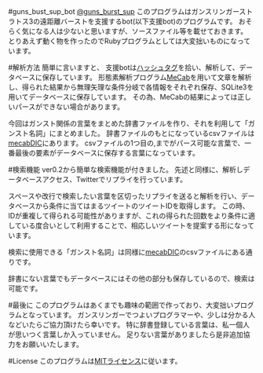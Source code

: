 #guns_bust_sup_bot
[@guns_burst_sup](https://twitter.com/guns_burst_sup)
このプログラムはガンスリンガーストラトス3の遠距離バーストを支援するbot(以下支援bot)のプログラムです。
おそらく気になる人は少ないと思いますが、ソースファイル等を載せておきます。
とりあえず動く物を作ったのでRubyプログラムとしては大変拙いものになっています。

#解析方法
簡単に言いますと、
支援botは[ハッシュタグ](https://twitter.com/hashtag/%E3%82%AC%E3%83%B3%E3%82%B9%E3%83%883%E9%81%A0%E8%B7%9D%E9%9B%A2%E3%83%90%E3%83%BC%E3%82%B9%E3%83%88?src=hash)を拾い、解析して、データベースに保存しています。
形態素解析プログラム[MeCab](http://taku910.github.io/mecab/)を用いて文章を解析し、得られた結果から無理矢理な条件分岐で各情報をそれぞれ保存、SQLite3を用いてデータベースに保存しています。
その為、MeCabの結果によっては正しいパースができない場合があります。

今回はガンスト関係の言葉をまとめた辞書ファイルを作り、それを利用して「ガンスト名詞」にまとめました。
辞書ファイルのもとになっているcsvファイルは[mecabDIC](./mecabDIC)にあります。
csvファイルの1つ目の,までがパース可能な言葉で、一番最後の要素がデータベースに保存する言葉になっています。

#検索機能
ver0.2から簡単な検索機能が付きました。
先述と同様に、解析しデータベースアクセス、Twitterでリプライを行っています。

スペースや改行で検索したい言葉を区切ったリプライを送ると解析を行い、データベースから条件に当てはまるツイートのツイートIDを取得します。
この時、IDが重複して得られる可能性がありますが、これの得られた回数をより条件に適している度合いとして利用することで、相応しいツイートを提案する形になっています。

検索に使用できる「ガンスト名詞」は同様に[mecabDIC](./mecabDIC)のcsvファイルにある通りです。

辞書にない言葉でもデータベースにはその他の部分も保存しているので、検索は可能です。

#最後に
このプログラムはあくまでも趣味の範囲で作っており、大変拙いプログラムとなっています。
ガンスリンガーでつよいプログラマーや、少しは分かる人などいたらご協力頂けたら幸いです。
特に辞書登録している言葉は、私一個人が思いつく言葉しか入っていません。
足りない言葉がありましたら是非追加協力をお願いいたします。

#License
このプログラムは[MITライセンス](https://opensource.org/licenses/MIT)に従います。
